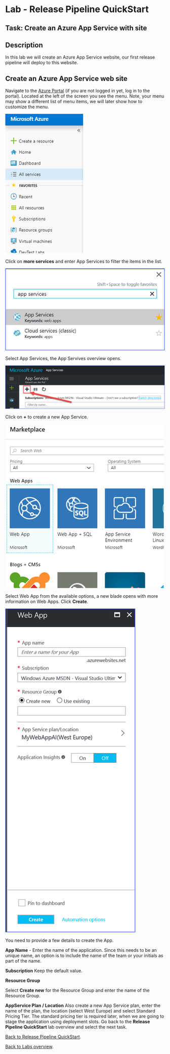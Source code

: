 ﻿Lab - Release Pipeline QuickStart
====================================================================================

## Task: Create an Azure App Service with site

## Description
In this lab we will create an Azure App Service website, our first release pipeline will deploy to this website.

## Create an Azure App Service web site
Navigate to the [Azure Portal](http://portal.azure.com) (if you are not logged in yet, log in to the portal). 
Located at the left of the screen you see the menu. Note, your menu may show a different list of menu items, we will later show how to customize the menu.


![](<media/AzurePortalMenu.png>)


Click on **more services** and enter App Services to filter the items in the list. 

![](<media/FindAppServices.png>)


Select App Services, the App Servives overview opens. 

![](<media/AppServicesNew.png>)

Click on **+** to create a new App Service.

![](<media/AppServiceNewWebApp.png>)

Select Web App from the available options, a new blade opens with more information on Web Apps.
Click **Create**.

![](<media/NewWebAppForm.png>)

You need to provide a few details to create the App.

**App Name** - Enter the name of the application. 
Since this needs to be an unique name, an option is to include the name of the team or your initials as part of the name. 

**Subscription**
Keep the default value. 

**Resource Group**

Select **Create new** for the Resource Group and enter the name of the Resource Group. 

**AppService Plan / Location**
Also create a new App Service plan, enter the name of the plan, the location (select West Europe) and select Standard Pricing Tier. 
The standard pricing tier is required later, when we are going to stage the application using deployment slots.
Go back to the **Release Pipeline QuickStart** lab overview and select the next task.

[Back to Release Pipeline QuickStart](./LabDescription.md).

[Back to Labs overview](../../Readme.md).